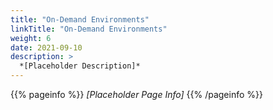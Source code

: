 ```yaml
---
title: "On-Demand Environments"
linkTitle: "On-Demand Environments"
weight: 6
date: 2021-09-10
description: >
  *[Placeholder Description]*
---
```


{{% pageinfo %}}
*[Placeholder Page Info]*
{{% /pageinfo %}}

